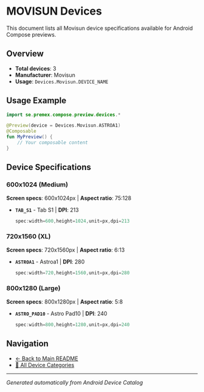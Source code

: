 # MOVISUN Devices

This document lists all Movisun device specifications available for Android Compose previews.

## Overview

- **Total devices**: 3
- **Manufacturer**: Movisun
- **Usage**: `Devices.Movisun.DEVICE_NAME`

## Usage Example

```kotlin
import se.premex.compose.preview.devices.*

@Preview(device = Devices.Movisun.ASTROA1)
@Composable
fun MyPreview() {
    // Your composable content
}
```

## Device Specifications

### 600x1024 (Medium)

**Screen specs**: 600x1024px | **Aspect ratio**: 75:128

- **`TAB_S1`** - Tab S1 | **DPI**: 213
  ```kotlin
  spec:width=600,height=1024,unit=px,dpi=213
  ```

### 720x1560 (XL)

**Screen specs**: 720x1560px | **Aspect ratio**: 6:13

- **`ASTROA1`** - Astroa1 | **DPI**: 280
  ```kotlin
  spec:width=720,height=1560,unit=px,dpi=280
  ```

### 800x1280 (Large)

**Screen specs**: 800x1280px | **Aspect ratio**: 5:8

- **`ASTRO_PAD10`** - Astro Pad10 | **DPI**: 240
  ```kotlin
  spec:width=800,height=1280,unit=px,dpi=240
  ```

## Navigation

- [← Back to Main README](../../README.md)
- [📱 All Device Categories](../README.md)

---
*Generated automatically from Android Device Catalog*
